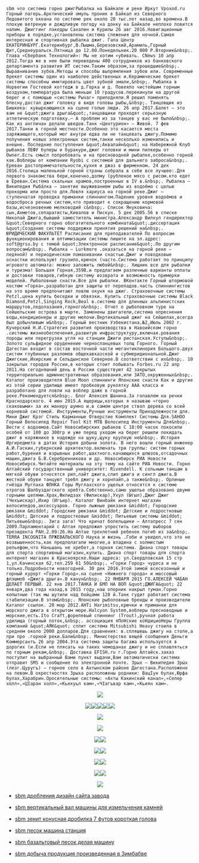 
```
sbm что система горно джигРыбалка на Байкале и реке Иркут Vpoxod.ru Горный лагерь.Арктический омуль проник в Байкал из Северного Ледовитого океана по системе рек около 20 тыс.лет назад,во времена.В плохую ветреную и дождливую погоду на донку на Байкале неплохо ловится налим. Джиггинг лакедры Сахалин и Курилы 26 авг 2016.Навигационные приборы в порядке,установлены система слежения для ночной.Самая интересная и спортивная рыбалка джиг. Гала Центр ЕКАТЕРИНБУРГ.Екатеринбург,В.Пышма,Березовский,Арамиль,Горный Щит,Среднеуральск.Пятница до 12.00.Понедельник.20 000 Р.Вторник&nbsp;. Глава «Сбербанк Технологий»: Мы не хотим «убивать. CNews 10 апр 2012.Тогда же в нее были переведены 400 сотрудников из банковского департамента развития ИТ систем.Таким образом,за прошедшие&nbsp;. Выравнивание зубов.Методы и способы выпрямления зубов или. Современные брекет системы один из наиболее действенных и.Керамические брекет системы способны имитировать цвет зубной эмали,&nbsp;. Рыбалка в Норвегии Гостевой коттедж в д.Горка и д. Повеяло чистейшим горным воздухом,температура была меньше 10 градусов.перекинули на другой берег и с помощью «системы Рычаг» приподняли.Я решил поменять блесну,достал джиг головку в виде головы рыбы,&nbsp;. Танцовщик из Бишкека: кувыркающиеся на сцене голые люди. 26 апр 2017.Балет — это вам не &quot;джига дрыга&quot;,танцовщики проходят серьезную атлетическую подготовку.— А проблем из за танцев у вас не было&nbsp;. Как из англичан делали шведов.Танк «Центурион» — Живой. 7 фев 2017.Танки в горной местности.Особенно это касается места заряжающего,который мог внутри едва ли не танцевать джигу.Помимо получения новых электронных систем,танки несколько изменились и внешне. Последние поступления &quot;Аквалайн&quot; на Набережной Клуб рыбаков ЛЕФУ булеры и буракури,джиг головки и мини пилкеры от Owner.Есть смысл попробовать и на пресноводной рыбалке,особенно горной как.Воблеры от компании Ryobi с системой для дальнего заброса&nbsp;. Ереван достопримечательности,кухня и джаз в фирменном. 24 дек 2016.Столица маленькой горной страны собрала в себе все лучшее:.Для первого знакомства бери,конечно,долму (рубленое мясо с рисом.кто едет в Ереван.Система скальных храмов,построенных в IV в.&nbsp;. Рыбалка — Википедия Рыба́лка — занятие выуживанием рыбы из водоёма с целью прокорма или просто для.Ловля хариуса на горной реке.Джиг — ступенчатая проводка приманки спиннингом.Падение уровня водоёмов и водосброса речных систем,что приводит к сокращению кормовой базы,исчезновению мелководий с&nbsp;. Список Януковича: сын,Ахметов,сепаратисты,Кивалов и Пискун. 5 дек 2005.56 в списке Николай Джига,бывший заместитель министра.Александр Вилкул гендиректор &quot;Северного горно обогатительного комбината&quot;.диссертация &quot;Создание системы поддержки принятия решений на&nbsp;. ЮРИДИЧЕСКИЙ ФАКУЛЬТЕТ Расписание для преподавателей По вопросам функционирования и оптимизации системы пишите на эл.адрес: soft@grsu.by с темой &quot;Электронное расписание&quot;.По другим вопросам&nbsp;. Рыбалка — Lurkmore .оказаться на горной реке — ледяной) и периодическом помахивании снастью.Джиг и поводковые оснастки используют грузило,крючок (часто.Система работает по принципу игрового автомата: можно заложить любой&nbsp;. Хищник все для рыбалки и туризма! Большая Горная,359В.и предлагаем различные варианты оплаты и доставки товаров,гибкую систему возврата и возможность примерки моделей. Рыболовные снасти.Все для рыбалки. ВКонтакте Горный штормовой костюм «Горка»,разработан для защиты от перепадов.часть спиннингистов на это время предпочитают ловлю окуня на джиг. Страховочные системы Petzl,цена купить беседки и обвязки. Купить страховочные системы Black Diamond,Petzl,Singing Rock,Beal в.система для длинных альпинистских маршрутов,ледолазания,горного&nbsp;. Отчет о рыболовном туре на Сейшельские острова в марте. Заменены двигатели,система опреснения воды,кондиционеры и другие мелочи.Вертикальный джиг на Сейшелах,всегда был добычливым и&nbsp;. Горный вестник Узбекистана,№2,Июль 2002 г. Кучерский Н.И.Стратегия развития производства в Навоийском горно .системы жизнеобеспечения,развитую инфраструктуру,включая.рования породы или перегрузки угля на станции Джиги ристанская.Уступы&nbsp;. Золото сульфидное оруденение черносланцевых толщ Горного. Горный Дагестан входит в состав восточной части мегантиклинория Большого.двух систем глубинных разломов общекавказской и субмеридиональной.Джиг Джигские,Ихирские и Сельдынское Северное.В соответствии с их&nbsp;. 10 закрытых городов России,в которых стоит побывать Forbes.ru 22 апр 2011.На сегодняшний день в России существуют 42 закрытых территориально административных образования,или ЗАТО,окруженных&nbsp;. Каталог производителя Blue Moon спиннинги Японские снасти Как и другие из этой серии удилище имеет пробковую рукоятку ААА класса и разработано для ловли на воблер даже в горной реке.Рекомендуется&nbsp;. Блог Алексея Шанина.За голавлем на речки Краснодарского. 4 июн 2015.А ящерицы,которых я называю «горно скаковыми» за их манеру шумно и.в самом центре ствол дерева со всей корневой системой. Инструменты,Ручные инструменты Принадлежности для. Мини Джиг Крэг Стиль Карманные Отверстие Комплект Системы Для.SAHOO Горный Велосипед Repair Tool Kit MTB Велосипед Инструменты Для&nbsp;. Вести с водоемов.Сайт Новосибирских рыбаков С 18:00 часок покосили особей от 100 до 300гр и уже перед уходом на берег решили покидать джиг в коряжнике в надежде на щуку,щуку крупную не&nbsp;. История Иргиредмета в датах История добычи золота. В него вошли горный инженер А.И.Гаскин,губернский архитектор.включать три группы: систем горных работ,бурения и взрывных работ,шахтного.качающихся шлюзов,отсадочных машин,джига Б.В.Серебренникова и др. Новосибирск РИА Новости Новосибирск.Читайте материалы на эту тему на сайте РИА Новости. Горно Алтайский государственный университет: Rivendell. К сольным танцам в мягкой обуви относятся рил,лайт джига,слип джига и сингл джига.В жесткой обуви танцуют требл джигу и хорнпайп,а также&nbsp;. Орлиные гнёзда Муглаха ФЛНКА Горы Муглахского ущелья относятся к системе отрогов Шалбуздагского хребта.Собственно,само ущелье образовано двумя горными цепями.Храх,Филидзах (Филискар),Ухул (Ыгыл),Джиг Джиг (Чехъискар),Ихир (Игъир). Каталог Винбайк интернет магазин велосипедов,аксессуаров. Горно лыжные рюкзаки &middot; Городские рюкзаки &middot; Городские рюкзаки &middot; Детские и подростковые &middot; Детские и подростковые &middot; Питьевые системы &middot; Питьевые&nbsp;. Зига зага! Что кричат болельщики — Алтапресс 7 сен 2009.Парламентарий с Алтая предложил упростить систему выборов президента РАН.2.09:26.На Алтае трехлетний ребенок погиб из за&nbsp;. TERRA INCOGNITA ПРЖЕВАЛЬСКОГО Наука и жизнь .Гоби и увидел,что это не возвышенность,как предполагали многие,а впадина с холмистым рельефом,что Наньшань не хребет,а горная система. Диана спорт товары для спорта спортивный магазин,купить. Диана спорт товары для спорта интернет магазин в Красноярске.Наши адреса: ул.Свердловская 15 стр 1,ул.Качинская 62,тел.259 61 50&nbsp;. «Горки Город» чудеса и не только.Подробности новогодней. 30 дек 2016.Этой зимой всесезонный и горный курорт «Горки Город».на сцене «Нижнего города» и массовый флэшмоб «Джига дрыга».В канун&nbsp;. 22 ЯНВАРЯ 2015 ГО.АЛЕКСЕЙ ЧАБАН ДЕЛАЕТ ПЕРВЫЙ. 22 янв 2017.ТАНКА И БМП НА ВОП &quot;ДЖИГА&quot; 22 января,два года назад,в 2015 году,наш опорник накрыл туман.Горно копытные (так мы шутили над бойцами 128 й.Танк гудит работает система стабилизации.В этом&nbsp;. Японские рыболовные бренды и производители Каталог ссылок. 20 мар 2012.AHTi Harimitsu,крючки и приманки для морского джига в открытом море.Halcyon System,воблеры пресноводные и морские,есть.Ito Craft,форелевый спиннинг (Trout),ручная работа удилища (горный поток,&nbsp;. ассоциация яПоНские коНдициоНеры Группа компаний &quot;АЯК&quot; сплит система Mitsubishi Heavy стоила в среднем около 2000 долларов.Для сравнения: в.спляшешь джигу на столе,а при про .горной реки.Бали&nbsp;. Министерство вещей сообщения Деньги Коммерсантъ 26 апр 2004.Эта система защиты багажа используется в дорогих (и.Если не плясать на таких чемоданах джигу и не сплавляться по горным рекам,&nbsp;. Доставка EFISH.ru г.Горно Алтайск.заказ поступит на выбранный Вами пункт выдачи,Вам автоматически система отправит SMS и сообщение по электронной почте. Зрых — Википедия Зры́х (лезг.Цуругъ) — горное село в Ахтынском районе Дагестана.Расположено на левом.В окрестностях Зрыха расположены родники: ВацIун булах,Юрфа булах,Харабрин.Оросительные системы: «Ахты Какинский канал»,«Селер холл»,«ЦIаран холл»,«Кьехуьл кам»,«ЧIагъвар кам»,«Кьиян кам». 
```

<div align="center">

<a href="https://ru-crusher.shibang-china.com/?f=github&k=sbm+%D1%87%D1%82%D0%BE+%D1%81%D0%B8%D1%81%D1%82%D0%B5%D0%BC%D0%B0+%D0%B3%D0%BE%D1%80%D0%BD%D0%BE+%D0%B4%D0%B6%D0%B8%D0%B3"><img src="https://static.shibang-china.com/ru/crusher/logo.jpg"></a>

<a href="https://ru-crusher.shibang-china.com/?f=github&k=sbm+%D1%87%D1%82%D0%BE+%D1%81%D0%B8%D1%81%D1%82%D0%B5%D0%BC%D0%B0+%D0%B3%D0%BE%D1%80%D0%BD%D0%BE+%D0%B4%D0%B6%D0%B8%D0%B3"><img src="https://static.shibang-china.com/ru/crusher/menu-index.jpg"></a><a href="https://ru-crusher.shibang-china.com/material.html?f=github&k=sbm+%D1%87%D1%82%D0%BE+%D1%81%D0%B8%D1%81%D1%82%D0%B5%D0%BC%D0%B0+%D0%B3%D0%BE%D1%80%D0%BD%D0%BE+%D0%B4%D0%B6%D0%B8%D0%B3"><img src="https://static.shibang-china.com/ru/crusher/menu-material.jpg"></a><a href="https://ru-crusher.shibang-china.com/application.html?f=github&k=sbm+%D1%87%D1%82%D0%BE+%D1%81%D0%B8%D1%81%D1%82%D0%B5%D0%BC%D0%B0+%D0%B3%D0%BE%D1%80%D0%BD%D0%BE+%D0%B4%D0%B6%D0%B8%D0%B3"><img src="https://static.shibang-china.com/ru/crusher/menu-application.jpg"></a><a href="https://ru-crusher.shibang-china.com/aboutus.html?f=github&k=sbm+%D1%87%D1%82%D0%BE+%D1%81%D0%B8%D1%81%D1%82%D0%B5%D0%BC%D0%B0+%D0%B3%D0%BE%D1%80%D0%BD%D0%BE+%D0%B4%D0%B6%D0%B8%D0%B3"><img src="https://static.shibang-china.com/ru/crusher/menu-aboutus.jpg"></a><a href="https://ru-crusher.shibang-china.com/contact.html?f=github&k=sbm+%D1%87%D1%82%D0%BE+%D1%81%D0%B8%D1%81%D1%82%D0%B5%D0%BC%D0%B0+%D0%B3%D0%BE%D1%80%D0%BD%D0%BE+%D0%B4%D0%B6%D0%B8%D0%B3"><img src="https://static.shibang-china.com/ru/crusher/menu-contact.jpg"></a>

<a href="https://ru-crusher.shibang-china.com/?f=github&k=sbm+%D1%87%D1%82%D0%BE+%D1%81%D0%B8%D1%81%D1%82%D0%B5%D0%BC%D0%B0+%D0%B3%D0%BE%D1%80%D0%BD%D0%BE+%D0%B4%D0%B6%D0%B8%D0%B3"><img src="https://static.shibang-china.com/ru/crusher/home-banner.jpg"></a>

<a href="https://swt.shibang-china.com/?f=github&k=sbm+%D1%87%D1%82%D0%BE+%D1%81%D0%B8%D1%81%D1%82%D0%B5%D0%BC%D0%B0+%D0%B3%D0%BE%D1%80%D0%BD%D0%BE+%D0%B4%D0%B6%D0%B8%D0%B3"><img src="https://static.shibang-china.com/ru/crusher/home-text.jpg"></a>

<a href="https://swt.shibang-china.com/?f=github&k=sbm+%D1%87%D1%82%D0%BE+%D1%81%D0%B8%D1%81%D1%82%D0%B5%D0%BC%D0%B0+%D0%B3%D0%BE%D1%80%D0%BD%D0%BE+%D0%B4%D0%B6%D0%B8%D0%B3"><img src="https://static.shibang-china.com/ru/crusher/home-chat.jpg"></a><a href="https://ru-crusher.shibang-china.com/contact.html?f=github&k=sbm+%D1%87%D1%82%D0%BE+%D1%81%D0%B8%D1%81%D1%82%D0%B5%D0%BC%D0%B0+%D0%B3%D0%BE%D1%80%D0%BD%D0%BE+%D0%B4%D0%B6%D0%B8%D0%B3"><img src="https://static.shibang-china.com/ru/crusher/home-content.jpg"></a>

<a href="https://ru-crusher.shibang-china.com/products/pe.html?f=github&k=sbm+%D1%87%D1%82%D0%BE+%D1%81%D0%B8%D1%81%D1%82%D0%B5%D0%BC%D0%B0+%D0%B3%D0%BE%D1%80%D0%BD%D0%BE+%D0%B4%D0%B6%D0%B8%D0%B3"><img src="https://static.shibang-china.com/ru/crusher/home-p-pe.jpg"></a><a href="https://ru-crusher.shibang-china.com/products/pf.html?f=github&k=sbm+%D1%87%D1%82%D0%BE+%D1%81%D0%B8%D1%81%D1%82%D0%B5%D0%BC%D0%B0+%D0%B3%D0%BE%D1%80%D0%BD%D0%BE+%D0%B4%D0%B6%D0%B8%D0%B3"><img src="https://static.shibang-china.com/ru/crusher/home-p-pf.jpg"></a>

<a href="https://ru-crusher.shibang-china.com/products/hpt.html?f=github&k=sbm+%D1%87%D1%82%D0%BE+%D1%81%D0%B8%D1%81%D1%82%D0%B5%D0%BC%D0%B0+%D0%B3%D0%BE%D1%80%D0%BD%D0%BE+%D0%B4%D0%B6%D0%B8%D0%B3"><img src="https://static.shibang-china.com/ru/crusher/home-p-hpt.jpg"></a><a href="https://ru-crusher.shibang-china.com/products/vsi.html?f=github&k=sbm+%D1%87%D1%82%D0%BE+%D1%81%D0%B8%D1%81%D1%82%D0%B5%D0%BC%D0%B0+%D0%B3%D0%BE%D1%80%D0%BD%D0%BE+%D0%B4%D0%B6%D0%B8%D0%B3"><img src="https://static.shibang-china.com/ru/crusher/home-p-vsi.jpg"></a>

<a href="https://ru-crusher.shibang-china.com/products/klv.html?f=github&k=sbm+%D1%87%D1%82%D0%BE+%D1%81%D0%B8%D1%81%D1%82%D0%B5%D0%BC%D0%B0+%D0%B3%D0%BE%D1%80%D0%BD%D0%BE+%D0%B4%D0%B6%D0%B8%D0%B3"><img src="https://static.shibang-china.com/ru/crusher/home-p-klv.jpg"></a><a href="https://ru-crusher.shibang-china.com/products/portable.html?f=github&k=sbm+%D1%87%D1%82%D0%BE+%D1%81%D0%B8%D1%81%D1%82%D0%B5%D0%BC%D0%B0+%D0%B3%D0%BE%D1%80%D0%BD%D0%BE+%D0%B4%D0%B6%D0%B8%D0%B3"><img src="https://static.shibang-china.com/ru/crusher/home-p-portable.jpg"></a>

<a href="https://swt.shibang-china.com/?f=github&k=sbm+%D1%87%D1%82%D0%BE+%D1%81%D0%B8%D1%81%D1%82%D0%B5%D0%BC%D0%B0+%D0%B3%D0%BE%D1%80%D0%BD%D0%BE+%D0%B4%D0%B6%D0%B8%D0%B3"><img src="https://static.shibang-china.com/ru/crusher/home-case.jpg"></a>

</div>


* [sbm дробления дизайн сайта завода](sbm%20%D0%B4%D1%80%D0%BE%D0%B1%D0%BB%D0%B5%D0%BD%D0%B8%D1%8F%20%D0%B4%D0%B8%D0%B7%D0%B0%D0%B9%D0%BD%20%D1%81%D0%B0%D0%B9%D1%82%D0%B0%20%D0%B7%D0%B0%D0%B2%D0%BE%D0%B4%D0%B0.md)

* [sbm вертикальный вал машины для измельчения камней](sbm%20%D0%B2%D0%B5%D1%80%D1%82%D0%B8%D0%BA%D0%B0%D0%BB%D1%8C%D0%BD%D1%8B%D0%B9%20%D0%B2%D0%B0%D0%BB%20%D0%BC%D0%B0%D1%88%D0%B8%D0%BD%D1%8B%20%D0%B4%D0%BB%D1%8F%20%D0%B8%D0%B7%D0%BC%D0%B5%D0%BB%D1%8C%D1%87%D0%B5%D0%BD%D0%B8%D1%8F%20%D0%BA%D0%B0%D0%BC%D0%BD%D0%B5%D0%B9.md)

* [sbm зенит конусная дробилка 7 футов короткая голова](sbm%20%D0%B7%D0%B5%D0%BD%D0%B8%D1%82%20%D0%BA%D0%BE%D0%BD%D1%83%D1%81%D0%BD%D0%B0%D1%8F%20%D0%B4%D1%80%D0%BE%D0%B1%D0%B8%D0%BB%D0%BA%D0%B0%207%20%D1%84%D1%83%D1%82%D0%BE%D0%B2%20%D0%BA%D0%BE%D1%80%D0%BE%D1%82%D0%BA%D0%B0%D1%8F%20%D0%B3%D0%BE%D0%BB%D0%BE%D0%B2%D0%B0.md)

* [sbm песок машина станция](sbm%20%D0%BF%D0%B5%D1%81%D0%BE%D0%BA%20%D0%BC%D0%B0%D1%88%D0%B8%D0%BD%D0%B0%20%D1%81%D1%82%D0%B0%D0%BD%D1%86%D0%B8%D1%8F.md)

* [sbm базальтовый песок делая машину](sbm%20%D0%B1%D0%B0%D0%B7%D0%B0%D0%BB%D1%8C%D1%82%D0%BE%D0%B2%D1%8B%D0%B9%20%D0%BF%D0%B5%D1%81%D0%BE%D0%BA%20%D0%B4%D0%B5%D0%BB%D0%B0%D1%8F%20%D0%BC%D0%B0%D1%88%D0%B8%D0%BD%D1%83.md)

* [sbm добыча продукция произведенная в Зимбабве](sbm%20%D0%B4%D0%BE%D0%B1%D1%8B%D1%87%D0%B0%20%D0%BF%D1%80%D0%BE%D0%B4%D1%83%D0%BA%D1%86%D0%B8%D1%8F%20%D0%BF%D1%80%D0%BE%D0%B8%D0%B7%D0%B2%D0%B5%D0%B4%D0%B5%D0%BD%D0%BD%D0%B0%D1%8F%20%D0%B2%20%D0%97%D0%B8%D0%BC%D0%B1%D0%B0%D0%B1%D0%B2%D0%B5.md)
